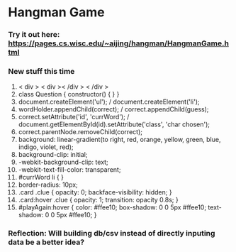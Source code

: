# Hangman Game  
### Try it out here: https://pages.cs.wisc.edu/~aijing/hangman/HangmanGame.html  
### New stuff this time
1. < div > < div >< /div > < /div >
2. class Question { constructor() { } }
3. document.createElement('ul'); / document.createElement('li');
4. wordHolder.appendChild(correct); / correct.appendChild(guess);
5. correct.setAttribute('id', 'currWord'); / document.getElementById(id).setAttribute('class', 'char chosen');
6. correct.parentNode.removeChild(correct);
7. background: linear-gradient(to right, red, orange, yellow, green, blue, indigo, violet, red);
8. background-clip: initial;
9. -webkit-background-clip: text;
10. -webkit-text-fill-color: transparent; 
11. #currWord li { }
12. border-radius: 10px;
13. .card .clue { opacity: 0; backface-visibility: hidden; }
14. .card:hover .clue { opacity: 1; transition: opacity 0.8s; }
15. #playAgain:hover { color: #ffee10; box-shadow: 0 0 5px #ffee10; text-shadow: 0 0 5px #ffee10; }
### Reflection: Will building db/csv instead of directly inputing data be a better idea?
